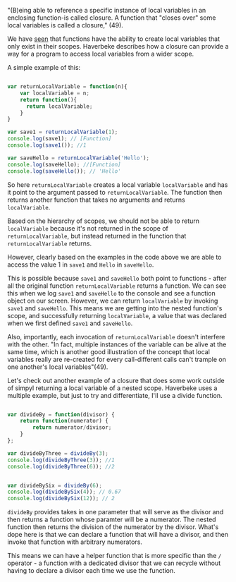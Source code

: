 "(B)eing able to reference a specific instance of local variables in an enclosing function-is called closure. A function that "closes over" some local variables is called a closure," (49). 

We have [seen](scopes.html) that functions have the ability to create local variables that only exist in their scopes. Haverbeke describes how a closure can provide a way for a program to access local variables from a wider scope.

A simple example of this:

```javascript

var returnLocalVariable = function(n){
	var localVariable = n;
	return function(){
	  return localVariable;
    }
}

var save1 = returnLocalVariable(1);
console.log(save1); // [Function] 
console.log(save1()); //1

var saveHello = returnLocalVariable('Hello');
console.log(saveHello); //[Function]
console.log(saveHello()); // 'Hello'

```

So here `returnLocalVariable` creates a local variable `localVariable` and has it point to the argument passed to `returnLocalVariable`. The function then returns another function that takes no arguments and returns `localVariable`.


Based on the hierarchy of scopes, we should not be able to return `localVariable` because it's not returned in the scope of `returnLocalVariable`, but instead returned in the function that `returnLocalVariable` returns.

However, clearly based on the examples in the code above we are able to access the value 1 in `save1` and `Hello` in `saveHello`. 

This is possible because `save1` and `saveHello` both point to functions - after all the original function `returnLocalVariable` returns a function. We can see this when we log `save1` and `saveHello` to the console and see a function object on our screen. However, we can return `localVariable` by invoking `save1` and `saveHello`. This means we are getting into the nested function's scope, and successfully returning `localVariable`, a value that was declared when we first defined `save1` and `saveHello`.

Also, importantly, each invocation of `returnLocalVariable` doesn't interfere with the other. "In fact, multiple instances of the variable can be alive at the same time, which is another good illustration of the concept that local variables really are re-created for every call-different calls can't trample on one another's local variables"(49). 


Let's check out another example of a closure that does some work outside of simpyl returning a local variable of a nested scope. Haverbeke uses a multiple example, but just to try and differentiate, I'll use a divide function.

```javascript

var divideBy = function(divisor) {
	return function(numerator) {
		return numerator/divisor;
	}
};

var divideByThree = divideBy(3);
console.log(divideByThree(3)); //1
console.log(divideByThree(6)); //2


var divideBySix = divideBy(6);
console.log(divideBySix(4)); // 0.67
console.log(divideBySix(12)); // 2

```

`divideBy` provides takes in one parameter that will serve as the divisor and then returns a function whose paramter will be a numerator. The nested function then returns the division of the numerator by the divisor. What's dope here is that we can declare a function that will have a divisor, and then invoke that function with arbitrary numerators. 

This means we can have a helper function that is more specific than the `/` operator - a function with a dedicated divisor that we can recycle without having to declare a divisor each time we use the function.